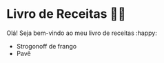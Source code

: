 # Livro de Receitas :woman_cook:

Olá! Seja bem-vindo ao meu livro de receitas :happy:

- Strogonoff de frango
- Pavê
